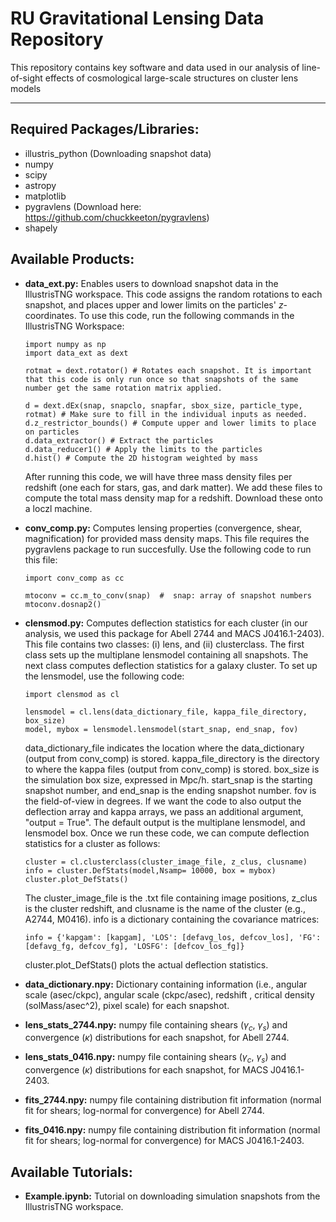 # RU Gravitational Lensing Data Repository 

This repository contains key software and data used in our analysis of line-of-sight effects of cosmological large-scale structures on cluster lens models

---

## Required Packages/Libraries: 
* illustris_python (Downloading snapshot data)
* numpy
* scipy
* astropy
* matplotlib
* pygravlens (Download here: https://github.com/chuckkeeton/pygravlens)
* shapely

## Available Products:
*   **data_ext.py:** Enables users to download snapshot data in the IllustrisTNG workspace. This code assigns the random rotations to each snapshot, and places upper and lower limits on the particles' $z$-coordinates. To use this code, run the following commands in the
     IllustrisTNG Workspace:

        import numpy as np
        import data_ext as dext

        rotmat = dext.rotator() # Rotates each snapshot. It is important that this code is only run once so that snapshots of the same number get the same rotation matrix applied.

        d = dext.dEx(snap, snapclo, snapfar, sbox_size, particle_type, rotmat) # Make sure to fill in the individual inputs as needed. 
        d.z_restrictor_bounds() # Compute upper and lower limits to place on particles
        d.data_extractor() # Extract the particles
        d.data_reducer1() # Apply the limits to the particles
        d.hist() # Compute the 2D histogram weighted by mass
    After running this code, we will have three mass density files per redshift (one each for stars, gas, and dark matter). We add these files to compute the total mass density map for a redshift. Download these onto a loczl machine.
* **conv_comp.py:** Computes lensing properties (convergence, shear, magnification) for provided mass density maps. This file requires the pygravlens package to run succesfully. Use the following code to run this file:

      import conv_comp as cc
            
      mtoconv = cc.m_to_conv(snap)  #  snap: array of snapshot numbers
      mtoconv.dosnap2()
* **clensmod.py:** Computes deflection statistics for each cluster (in our analysis, we used this package for Abell 2744 and MACS J0416.1-2403). This file contains two classes: (i) lens, and (ii) clusterclass. The first class sets up the multiplane lensmodel containing all snapshots. The next class computes deflection statistics for a galaxy cluster. To set up the lensmodel, use the following code: 

      import clensmod as cl
            
      lensmodel = cl.lens(data_dictionary_file, kappa_file_directory, box_size)
      model, mybox = lensmodel.lensmodel(start_snap, end_snap, fov)

    data_dictionary_file indicates the location where the data_dictionary (output from conv_comp) is stored. kappa_file_directory is the directory to where the kappa files (output from conv_comp) is stored. box_size is the simulation box size, expressed in Mpc/h. start_snap is the starting snapshot number, and end_snap is the ending snapshot number. fov is the field-of-view in degrees. If we want the code to also output the deflection array and kappa arrays, we pass an additional argument, "output = True". The default output is the multiplane lensmodel, and lensmodel box. Once we run these code, we can compute deflection statistics for a cluster as follows:

      cluster = cl.clusterclass(cluster_image_file, z_clus, clusname)
      info = cluster.DefStats(model,Nsamp= 10000, box = mybox)
      cluster.plot_DefStats()

    The cluster_image_file is the .txt file containing image positions, z_clus is the cluster redshift, and clusname is the name of the cluster (e.g., A2744, M0416). info is a dictionary containing the covariance matrices:

      info = {'kapgam': [kapgam], 'LOS': [defavg_los, defcov_los], 'FG': [defavg_fg, defcov_fg], 'LOSFG': [defcov_los_fg]}

    cluster.plot_DefStats() plots the actual deflection statistics.
* **data_dictionary.npy:** Dictionary containing information (i.e., angular scale (asec/ckpc), angular scale (ckpc/asec), redshift , critical density (solMass/asec^2), pixel scale) for each snapshot.
* **lens_stats_2744.npy:** numpy file containing shears ($\gamma_{c}$, $\gamma_{s}$) and convergence ($\kappa$) distributions for each snapshot, for Abell 2744.
* **lens_stats_0416.npy:** numpy file containing shears ($\gamma_{c}$, $\gamma_{s}$) and convergence ($\kappa$) distributions for each snapshot, for MACS J0416.1-2403.
* **fits_2744.npy:** numpy file containing distribution fit information (normal fit for shears; log-normal for convergence) for Abell 2744.
* **fits_0416.npy:** numpy file containing distribution fit information (normal fit for shears; log-normal for convergence) for MACS J0416.1-2403.

## Available Tutorials: 
* **Example.ipynb:** Tutorial on downloading simulation snapshots from the IllustrisTNG workspace. 
